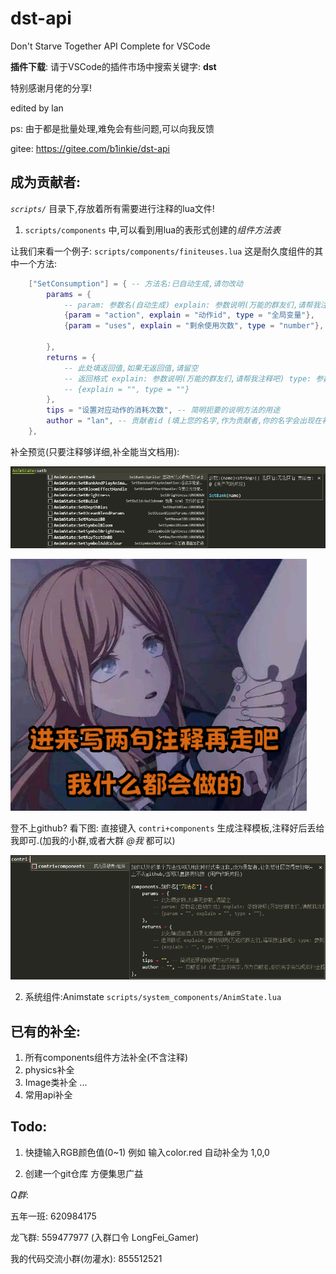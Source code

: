 # dst-api 

Don't Starve Together API Complete for VSCode

**插件下载**: 请于VSCode的插件市场中搜索关键字: **dst**

特别感谢月佬的分享!

edited by lan

ps: 由于都是批量处理,难免会有些问题,可以向我反馈

gitee:
https://gitee.com/b1inkie/dst-api

## 成为贡献者:

*`scripts/`* 目录下,存放着所有需要进行注释的lua文件!

1. `scripts/components` 中,可以看到用lua的表形式创建的*组件方法表*

让我们来看一个例子:
`scripts/components/finiteuses.lua`
这是耐久度组件的其中一个方法:
```lua
    ["SetConsumption"] = { -- 方法名:已自动生成,请勿改动
        params = {
            -- param: 参数名(自动生成) explain: 参数说明(万能的群友们,请帮我注释吧) type: 参数类型
            {param = "action", explain = "动作id", type = "全局变量"}, 
            {param = "uses", explain = "剩余使用次数", type = "number"},

        },
        returns = {
            -- 此处填返回值,如果无返回值,请留空
            -- 返回格式 explain: 参数说明(万能的群友们,请帮我注释吧) type: 参数类型
            -- {explain = "", type = ""}
        },
        tips = "设置对应动作的消耗次数", -- 简明扼要的说明方法的用途
        author = "lan", -- 贡献者id (填上您的名字,作为贡献者,你的名字会出现在补全提示中)
    },
```

补全预览(只要注释够详细,补全能当文档用):

![补全预览](_images/preview_snippets.png)

![进来写两句注释吧](_images/soyo_01.png)

登不上github? 看下图:
直接键入 `contri+components` 生成注释模板,注释好后丢给我即可.(加我的小群,或者大群 *@我* 都可以)

![进来写两句注释吧](_images/contribute_hint.png)

2. 系统组件:Animstate `scripts/system_components/AnimState.lua`

## 已有的补全:

1. 所有components组件方法补全(不含注释)
2. physics补全
3. Image类补全
...
0. 常用api补全

## Todo:

1. 快捷输入RGB颜色值(0~1)
例如 输入color.red 自动补全为 1,0,0

0. 创建一个git仓库 方便集思广益

*Q群*:

五年一班: 620984175

龙飞群: 559477977 (入群口令 LongFei_Gamer)

我的代码交流小群(勿灌水): 855512521

